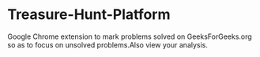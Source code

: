 Treasure-Hunt-Platform
======================

Google Chrome extension to mark problems solved on GeeksForGeeks.org so as to focus on unsolved problems.Also view your analysis.
